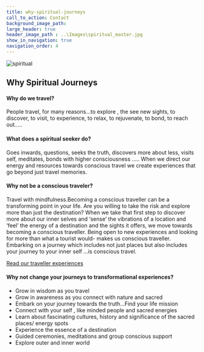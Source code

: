 ```yaml
---
title: why-spiritual-journeys
call_to_action: Contact
background_image_path:
large_header: true
header_image_path : ..\Images\spiritual_master.jpg
show_in_navigation: true
navigation_order: 4
---
```

<div class="container">
	<div class="row">
		<div class="col-md-12">
			<img src= "{{page.header_image_path}}" alt="spiritual">
		</div>
	</div>
	<div class="row ">
		<div class="col-md-12 center">
			<h2 class="pageHeader">Why Spiritual Journeys</h2>
		</div>
	</div>	
		<div class="row">
			<div class="col-md-7">
				<h4><b>Why do we travel?</b></h4>
                <p>People travel, for many reasons...to explore , the see new sights, to discover, to visit, to experience, to relax, to rejuvenate, to bond, to reach out…..</p>
                <div class="separator"></div>
                <h4><b>What does a spiritual seeker do?</b></h4>
                <p>Goes inwards, questions, seeks the truth, discovers more about less, visits self, meditates, bonds with higher consciousness ….. When we direct our energy and resources towards conscious travel we create experiences that go beyond just travel memories.</p>
                <div class="separator"></div>
                <h4><b>Why not be a conscious traveler?</b></h4>
                <p>Travel with mindfulness.Becoming a conscious traveller can be a transforming point in your life. Are you willing to take the risk and explore more than just the destination? When we take that first step to discover more about our inner selves and ‘sense’ the vibrations of a location and ‘feel’ the energy of a destination and the sights it offers, we move towards becoming a conscious traveller. Being open to new experiences and looking for more than what a tourist would- makes us conscious traveller. Embarking on a journey which includes not just places but also includes your journey to your inner self ...is conscious travel.</p>
                <a  class="btn" href="/testimonials">Read our traveller experiences</a>
            </div>
            <div class="col-md-5 ">
                <h4>Why not change your journeys to transformational experiences?</h4>
                	<ul class="list">
                        <li>Grow in wisdom as you travel</li>
                        <li>Grow in awareness as you connect with nature and sacred</li>
                        <li>Embark on your journey towards the truth...Find your life mission</li>
                        <li>Connect with your self , like minded people and sacred energies</li>
                        <li>Learn about fascinating cultures, history and significance of the sacred places/ energy spots</li>
                        <li>Experience the essence of a destination</li>
                        <li>Guided ceremonies, meditations and group conscious support</li>
                        <li>Explore outer and inner world</li>
                    </ul>
                </div>
                </div>
</div>